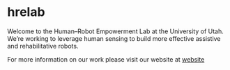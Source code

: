 # hrelab
Welcome to the Human–Robot Empowerment Lab at the University of Utah.
We’re working to leverage human sensing to build more effective assistive and rehabilitative robots.

For more information on our work please visit our website at [website](https://hrelab.mech.utah.edu/)
